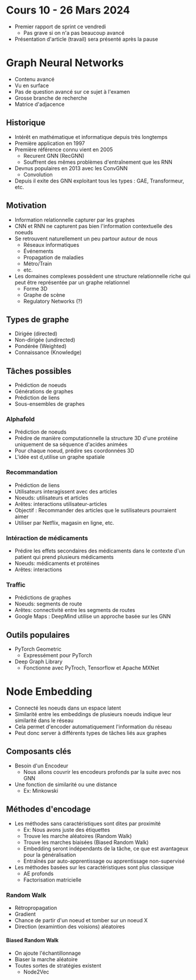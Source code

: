 # Cours 10 - 26 Mars 2024
- Premier rapport de sprint ce vendredi
  - Pas grave si on n'a pas beaucoup avancé
- Présentation d'article (travail) sera présenté après la pause 

# Graph Neural Networks
- Contenu avancé
- Vu en surface
- Pas de question avancé sur ce sujet à l'examen
- Grosse branche de recherche
- Matrice d'adjacence

## Historique
- Intérêt en mathématique et informatique depuis très longtemps
- Première application en 1997
- Première référence connu vient en 2005
  - Recurent GNN (RecGNN)
  - Souffrent des mêmes problèmes d'entraînement que les RNN
- Devnus populaires en 2013 avec les ConvGNN
  - Convolution
- Depuis il exite des GNN exploitant tous les types : GAE, Transformeur, etc.

## Motivation
- Information relationnelle capturer par les graphes
- CNN et RNN ne capturent pas bien l'information contextuelle des noeuds
- Se retrouvent naturellement un peu partour autour de nous
  - Réseaux informatiques
  - Événements
  - Propagation de maladies
  - Métro/Train
  - etc.
- Les domaines complexes possèdent une structure relationnelle riche qui peut être représentée par un graphe relationnel
  - Forme 3D
  - Graphe de scène
  - Regulatory Networks (?)

## Types de graphe
- Dirigée (directed)
- Non-dirigée (undirected)
- Pondérée (Weighted)
- Connaissance (Knowledge)

## Tâches possibles
- Prédiction de noeuds
- Générations de graphes
- Prédiction de liens
- Sous-ensembles de graphes

### Alphafold
- Prédiction de noeuds
- Prédire de manière computationnelle la structure 3D d'une protéine uniquement de sa séquence d'acides animées
- Pour chaque noeud, prédire ses coordonnées 3D
- L'idée est d,utilise un graphe spatiale

### Recommandation
- Prédiction de liens
- Utilisateurs interagissent avec des articles
- Noeuds: utilisateurs et articles
- Arêtes: interactions utilisateur-articles
- Objectif : Recommander des articles que le sutilisateurs pourraient aimer
- Utiliser par Netflix, magasin en ligne, etc.

### Intéraction de médicaments
- Prédire les effets secondaires des médicaments dans le contexte d'un patient qui prend plusieurs médicaments
- Noeuds: médicaments et protéines
- Arêtes: interactions

### Traffic
- Prédictions de graphes
- Noeuds: segments de route
- Arêtes: connectivité entre les segments de routes
- Google Maps : DeepMind utilise un approche basée sur les GNN

## Outils populaires
- PyTorch Geometric
  - Expressément pour PyTorch   
- Deep Graph Library
  - Fonctionne avec PyTroch, Tensorflow et Apache MXNet

# Node Embedding
- Connecté les noeuds dans un espace latent
- Similarité entre les embeddings de plusieurs noeuds indique leur similarité dans le réseau
- Cela permet d'encoder automatiquement l'information du réseau
- Peut donc server à différents types de tâches liés aux graphes

## Composants clés
- Besoin d'un Encodeur
  - Nous allons couvrir les encodeurs profonds par la suite avec nos GNN   
- Une fonction de similarité ou une distance
  - Ex: Minkowski

## Méthodes d'encodage
- Les méthodes sans caractéristiques sont dites par proximité
  - Ex: Nous avons juste des étiquettes
  - Trouve les marche aléatoires (Random Walk)
  - Trouve les marches biaisées (Biased Random Walk)
  - Embedding seront indépendants de la tâche, ce que est avantageux pour la généralisation
  - Entraînés par auto-apprentissage ou apprentissage non-supervisé
- Les méthodes basées sur les caractéristiques sont plus classique
  - AE profonds
  - Factorisation matricielle

### Random Walk
- Rétropropagation
- Gradient
- Chance de partir d'un noeud et tomber sur un noeud X
- Direction (examintion des voisions) aléatoires

#### Biased Random Walk
- On ajoute l'échantillonnage
- Biaser la marche aléatoire
- Toutes sortes de stratégies existent
  - Node2Vec

 
